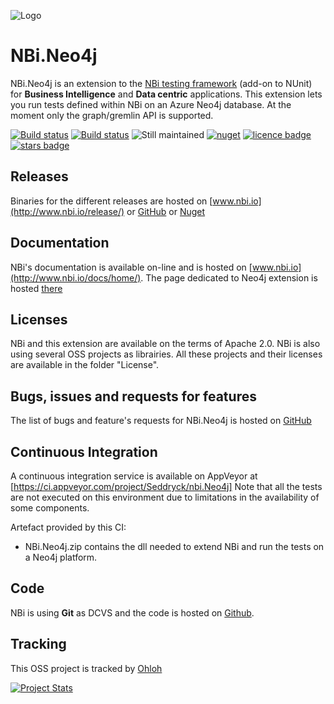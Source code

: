 ![Logo](https://github.com/Seddryck/nbi/raw/gh-pages/img/logo-2x.png)
# NBi.Neo4j #
NBi.Neo4j is an extension to the [NBi testing framework](http://www.nbi.io) (add-on to NUnit) for **Business Intelligence** and **Data centric** applications. This extension lets you run tests defined within NBi on an Azure Neo4j database. At the moment only the graph/gremlin API is supported.

[![Build status](https://img.shields.io/badge/website-nbi.io-fe762d.svg)](http://www.nbi.io)
[![Build status](https://ci.appveyor.com/api/projects/status/gb0wkvo115sfw2br?svg=true)](https://ci.appveyor.com/project/Seddryck/nbi-Neo4j)
![Still maintained](https://img.shields.io/maintenance/yes/2018.svg)
[![nuget](https://img.shields.io/nuget/v/NBi.Neo4j.svg)](https://www.nuget.org/packages?q=nbi)
[![licence badge](https://img.shields.io/badge/License-Apache%202.0-yellow.svg)](https://github.com/Seddryck/NBi.Neo4j/blob/master/LICENSE)
[![stars badge](https://img.shields.io/github/stars/Seddryck/NBi.Neo4j.svg)](https://github.com/Seddryck/NBi.Neo4j/stargazers)

## Releases ##
Binaries for the different releases are hosted on [www.nbi.io](http://www.nbi.io/release/) or [GitHub](https://github.com/Seddryck/NBi/releases) or [Nuget](https://www.nuget.org/packages/NBi.Neo4j)

## Documentation ##
NBi's documentation is available on-line and is hosted on [www.nbi.io](http://www.nbi.io/docs/home/). The page dedicated to Neo4j extension is hosted [there](http://www.nbi.io/extensions/Neo4j/)

## Licenses ##
NBi and this extension are available on the terms of Apache 2.0. NBi is also using several OSS projects as librairies. All these projects and their licenses are available in the folder "License". 

## Bugs, issues and requests for features ##
The list of bugs and feature's requests for NBi.Neo4j is hosted on [GitHub](https://github.com/Seddryck/NBi.Neo4j/issues)

## Continuous Integration ##
A continuous integration service is available on AppVeyor at [https://ci.appveyor.com/project/Seddryck/nbi.Neo4j]
Note that all the tests are not executed on this environment due to limitations in the availability of some components.

Artefact provided by this CI:

- NBi.Neo4j.zip contains the dll needed to extend NBi and run the tests on a Neo4j platform.

## Code ##
NBi is using **Git** as DCVS and the code is hosted on [Github](https://github.com/Seddryck/NBi.Neo4j). 

## Tracking ##
This OSS project is tracked by [Ohloh](http://www.ohloh.net/p/nbi-Neo4j)

[![Project Stats](https://www.ohloh.net/p/nbi-Neo4j/widgets/project_thin_badge.gif)](https://www.ohloh.net/p/nbi-Neo4j)
